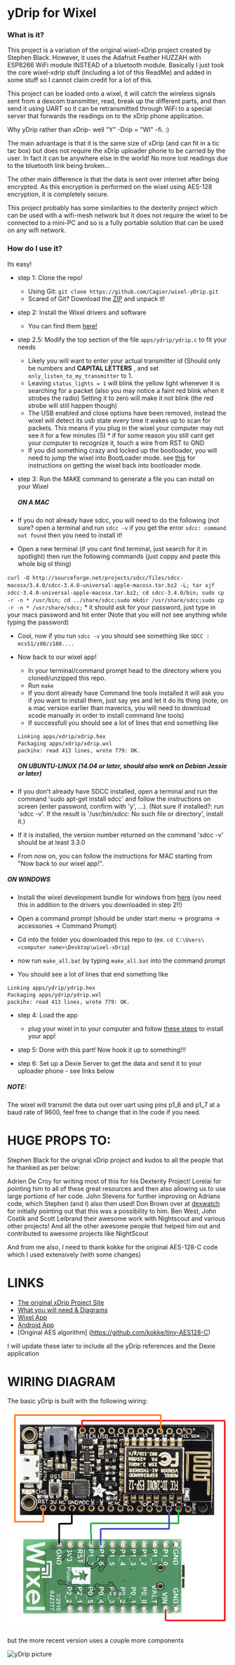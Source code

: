 yDrip for Wixel
=================

### What is it?
This project is a variation of the original wixel-xDrip project created by Stephen Black.
However, it uses the Adafruit Feather HUZZAH with ESP8266 WiFi module INSTEAD of a bluetooth module.
Basically I just took the core wixel-xdrip stuff (including a lot of this ReadMe) and added in some stuff 
so I cannot claim credit for a lot of this.

This project can be loaded onto a wixel, it will catch the wireless signals
sent from a dexcom transmitter, read, break up the different parts, and then send it using UART so it can be
retransmitted through WiFi to a special server that forwards the readings on to the xDrip phone application.

Why yDrip rather than xDrip- well "Y" -Drip = "WI" -fi.  :)

The main advantage is that it is the same size of xDrip (and can fit in a tic tac box) but does not require
the xDrip uploader phone to be carried by the user.  In fact it can be anywhere else in the world!
No more lost readings due to the bluetooth link being broken...

The other main difference is that the data is sent over internet after being encrypted.  As this encryption is
performed on the wixel using AES-128 encryption, it is completely secure. 

This project probably has some similarities to the dexterity project which can be used with a wifi-mesh network
but it does not require the wixel to be connected to a mini-PC and so is a fully portable solution that can be
used on any wifi network.


### How do I use it?
Its easy!
* step 1: Clone the repo!
  * Using Git:
    `git clone https://github.com/Cagier/wixel-yDrip.git`
  * Scared of Git?
    Download the
    [ZIP](https://github.com/Cagier/wixel-yDrip/archive/master.zip) and unpack it!

* step 2: Install the Wixel drivers and software
  * You can find them [here!](http://www.pololu.com/docs/0J46/3)

* step 2.5: Modify the top section of the file `apps/ydrip/ydrip.c` to fit
your needs
  * Likely you will want to enter your actual transmitter id (Should only be numbers and **CAPITAL LETTERS** , and set
`only_listen_to_my_transmitter` to 1.
  * Leaving `status_lights = 1` will blink the yellow light whenever it is searching for a packet (also you may notice a faint red blink when it strobes the radio) Setting it to zero will make it not blink (the red strobe will still happen though)
  * The USB enabled and close options have been removed, instead the wixel will detect its usb state every time it wakes up to scan for packets. This means if you plug in the wixel your computer may not see it for a few minutes (5)   * if for some reason you still cant get your computer to recognize it, touch a wire from RST to GND
  * If you did something crazy and locked up the bootloader, you will need to jump the wixel into BootLoader mode. see
[this](http://www.pololu.com/docs/0J46/5.c) for instructions on getting the
wixel back into bootloader mode.


* step 3: Run the MAKE command to generate a file you can install on your Wixel
  
  ##### ON A MAC
 * If you do not already have sdcc, you will need to do the following (not sure? open a terminal and run `sdcc -v` if you get the error `sdcc: command not found` then you need to install it!
  * Open a new terminal (if you cant find terminal, just search for it in spotlight) then run the following commands (just coppy and paste this whole big ol thing)
  
  `curl -O http://sourceforge.net/projects/sdcc/files/sdcc-macosx/3.4.0/sdcc-3.4.0-universal-apple-macosx.tar.bz2 -L; tar xjf sdcc-3.4.0-universal-apple-macosx.tar.bz2; cd sdcc-3.4.0/bin; sudo cp -r -n * /usr/bin; cd ../share/sdcc;sudo mkdir /usr/share/sdcc;sudo cp -r -n * /usr/share/sdcc;`
    *  it should ask for your password, just type in your macs password and hit enter (Note that you will not see anything while typing the password)
  * Cool, now if you run `sdcc -v` you should see something like `SDCC : mcs51/z80/z180....`
  
 * Now back to our wixel app!
    * In your terminal/command prompt head to the directory where you cloned/unzipped this repo.
    * Run `make`
    * If you dont already have Command line tools installed it will ask you if you want to install them, just say yes and let it do its thing (note, on a mac version earlier than maverics, you will need to download xcode manually in order to install command line tools)
    * If successfull you should see a lot of lines that end something like 
   ```
   Linking apps/xdrip/xdrip.hex
   Packaging apps/xdrip/xdrip.wxl
   packihx: read 413 lines, wrote 779: OK.
   ```
    ##### ON UBUNTU-LINUX (14.04 or later, should also work on Debian Jessie or later)
 * If you don't already have SDCC installed, open a terminal and run the command 'sudo apt-get install sdcc' and follow the instructions on screen (enter password, confirm with 'y', ...). (Not sure if installed?: run 'sdcc -v'. If the result is '/usr/bin/sdcc: No such file or directory', install it.)
 * If it is installed, the version number returned on the command 'sdcc -v' should be at least 3.3.0
 * From now on, you can follow the instructions for MAC starting from "Now back to our wixel app!".
 
  ##### ON WINDOWS
  * Install the wixel development bundle for windows from [here](http://www.pololu.com/file/0J526/wixel-dev-bundle-120127.exe) (you need this in addition to the drivers you downloaded in step 2!!)
  * Open a command prompt (should be under start menu -> programs -> accessories -> Command Prompt)
  * Cd into the folder you downloaded this repo to (ex. `cd C:\Users\<computer name>\Desktop\wixel-xDrip`)
  * now run `make_all.bat` by typing `make_all.bat` into the command prompt
  

  * You should see a lot of lines that end something like 
  ```
  Linking apps/ydrip/ydrip.hex
  Packaging apps/ydrip/ydrip.wxl
  packihx: read 413 lines, wrote 779: OK.
  ```
* step 4: Load the app
  * plug your wixel in to your computer and follow [these steps](http://www.pololu.com/docs/0J46/3.d) to install your app!

* step 5: Done with this part! Now hook it up to something!!!

* step 6: Set up a Dexie Server to get the data and send it to your uploader phone - see links below

##### NOTE:
The wixel will transmit the data out over uart using pins p1_6 and p1_7 at a
baud rate of 9600, feel free to change that in the code if you need.


# HUGE PROPS TO:
Stephen Black for the orignal xDrip project and kudos to all the people that he thanked as per below:

Adrien De Croy for writing most of this for his Dexterity Project!
Lorelai for pointing him to all of these great resources and then also allowing us to use large portions of her code.
John Stevens for further improving on Adrians code, which Stephen (and I) also then used!
Don Brown over at [dexwatch](http://dexwatch.blogspot.com/) for initially pointing out that this was a possibility to him.
Ben West, John Costik and Scott Leibrand their awesome work with Nightscout and various other projects!
And all the other awesome people that helped him out and contributed to awesome projects like NightScout

And from me also, I need to thank kokke for the original AES-128-C code which I used extensively (with some changes)


# LINKS
* [The original xDrip Project Site](http://stephenblackwasalreadytaken.github.io/xDrip/)
* [What you will need & Diagrams](https://github.com/StephenBlackWasAlreadyTaken/xDrip/blob/gh-pages/hardware_setup.md)
* [Wixel App](https://github.com/StephenBlackWasAlreadyTaken/wixel-xDrip)
* [Android App](https://github.com/StephenBlackWasAlreadyTaken/xDrip)
* [Original AES algorithm] (https://github.com/kokke/tiny-AES128-C)

I will update these later to include all the yDrip references and the Dexie application


# WIRING DIAGRAM

The basic yDrip is built with the following wiring:

![yDrip picture](./ydrip.png?raw=true "yDrip wiring diagram")

but the more recent version uses a couple more components

![yDrip picture](./ydrip-schematicfs.png?raw=true "yDrip schematic diagram")
